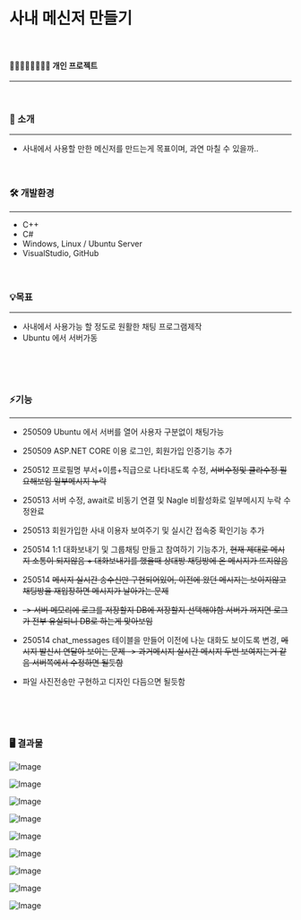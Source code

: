 # 사내 메신저 만들기
<br/>

#### 👨🏻‍👩🏻‍👧🏻‍👦🏻 개인 프로젝트
---  
<br/>


  
### 📢 소개
---
+ 사내에서 사용할 만한 메신저를 만드는게 목표이며, 과연 마칠 수 있을까..
<br/><br/><br/>

### 🛠️ 개발환경
---
+ C++
+ C#
+ Windows, Linux / Ubuntu Server
+ VisualStudio, GitHub 
<br/><br/><br/>



### 💡목표
---
+ 사내에서 사용가능 할 정도로 원활한 채팅 프로그램제작
+ Ubuntu 에서 서버가동
  
<br/><br/><br/>


### ⚡기능
---
+ 250509 Ubuntu 에서 서버를 열어 사용자 구분없이 채팅가능
+ 250509 ASP.NET CORE 이용 로그인, 회원가입 인증기능 추가
+ 250512 프로필명 부서+이름+직급으로 나타내도록 수정, ~~서버수정및 클라수정 필요해보임 일부메시지 누락~~
+ 250513 서버 수정, await로 비동기 연결 및 Nagle 비활성화로 일부메시지 누락 수정완료
+ 250513 회원가입한 사내 이용자 보여주기 및 실시간 접속중 확인기능 추가
+ 250514 1:1 대화보내기 및 그룹채팅 만들고 참여하기 기능추가, ~~현재 제대로 메시지 소통이 되지않음 + 대화보내기를 했을때 상대방 채팅방에 온 메시지가 뜨지않음~~
+ 250514 ~~메시지 실시간 송수신만 구현되어있어, 이전에 왔던 메시지는 보이지않고 채팅방을 재입장하면 메시지가 날아가는 문제~~
+ ~~-> 서버 메모리에 로그를 저장할지 DB에 저장할지 선택해야함 서버가 꺼지면 로그가 전부 유실되니 DB로 하는게 맞아보임~~
+ 250514 chat_messages 테이블을 만들어 이전에 나눈 대화도 보이도록 변경, ~~메시지 발신시 연달아 보이는 문제 -> 과거메시지 실시간 메시지 두번 보여지는거 같음 서버쪽에서 수정하면 될듯함~~
+ 파일 사진전송만 구현하고 디자인 다듬으면 될듯함
  
  <br/><br/><br/>

### 🖥️ 결과물

![Image](https://github.com/user-attachments/assets/c238ed06-aed6-4d90-9e7f-63570f1ace02)

![Image](https://github.com/user-attachments/assets/9343132c-ad67-4adb-9668-db5cc02fcc2f)

![Image](https://github.com/user-attachments/assets/88b3eb6d-1aa3-4c31-a4c0-963cb3ca4c04)

![Image](https://github.com/user-attachments/assets/01046b89-f71c-4401-abaa-86241cddaea4)

![Image](https://github.com/user-attachments/assets/3573147e-eb98-4a7e-8bf1-2143d71d4482)

![Image](https://github.com/user-attachments/assets/aa54bf8c-b7a6-44e7-b94c-617b23a0630b)

![Image](https://github.com/user-attachments/assets/8adeb672-ed9c-4392-ab39-1724c6811330)

![Image](https://github.com/user-attachments/assets/60fa42d3-956b-4414-b139-f1397089df78)

![Image](https://github.com/user-attachments/assets/be296a07-39bb-432e-ac9f-cf35ff3a8657)
